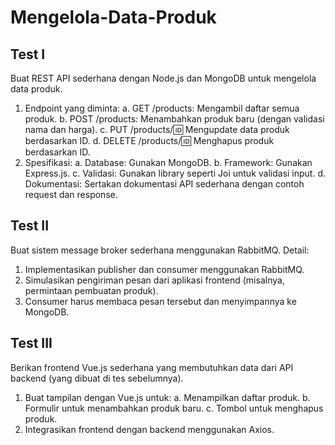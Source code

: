 # Mengelola-Data-Produk
## Test I
Buat REST API sederhana dengan Node.js dan MongoDB untuk mengelola data produk.
1. Endpoint yang diminta:
  a. GET /products: Mengambil daftar semua produk.
  b. POST /products: Menambahkan produk baru (dengan validasi nama dan harga).
  c. PUT /products/:id: Mengupdate data produk berdasarkan ID.
  d. DELETE /products/:id: Menghapus produk berdasarkan ID.
2. Spesifikasi:
  a. Database: Gunakan MongoDB.
  b. Framework: Gunakan Express.js.
  c. Validasi: Gunakan library seperti Joi untuk validasi input.
  d. Dokumentasi: Sertakan dokumentasi API sederhana dengan contoh request dan 
  response.

## Test II
Buat sistem message broker sederhana menggunakan RabbitMQ.
Detail:
1. Implementasikan publisher dan consumer menggunakan RabbitMQ.
2. Simulasikan pengiriman pesan dari aplikasi frontend (misalnya, permintaan pembuatan 
produk).
3. Consumer harus membaca pesan tersebut dan menyimpannya ke MongoDB.

## Test III
Berikan frontend Vue.js sederhana yang membutuhkan data dari API backend (yang dibuat di 
tes sebelumnya).
1. Buat tampilan dengan Vue.js untuk:
  a. Menampilkan daftar produk.
  b. Formulir untuk menambahkan produk baru.
  c. Tombol untuk menghapus produk.
2. Integrasikan frontend dengan backend menggunakan Axios.
